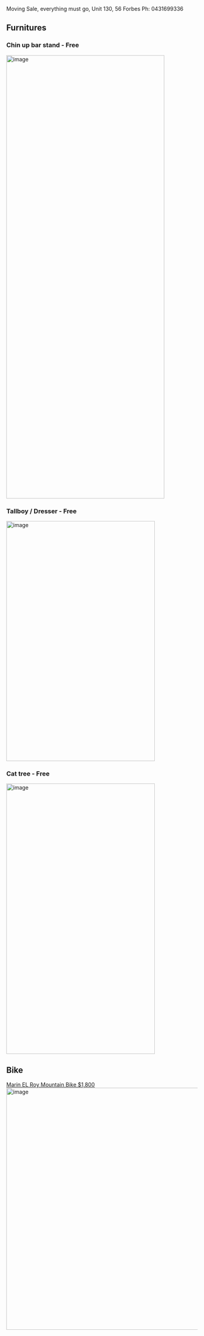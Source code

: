Moving Sale, everything must go, Unit 130, 56 Forbes Ph: 0431699336

## Furnitures
### Chin up bar stand - Free
<img width="416" height="1167" alt="image" src="https://github.com/user-attachments/assets/d3ab8c60-098d-4998-a647-c1f3e7a21e6a" />

### Tallboy / Dresser  - Free
<img width="391" height="632" alt="image" src="https://github.com/user-attachments/assets/b7591f6e-c7a6-483f-9437-55713abcede1" />


### Cat tree - Free
<img width="391" height="712" alt="image" src="https://github.com/user-attachments/assets/03f42598-40a4-4faf-b0a4-cec6919e3636" />


## Bike

[Marin EL Roy Mountain Bike $1,800](https://www.gumtree.com.au/s-ad/turner/men-s-bicycles/marin-el-roy-mountain-bike-high-end-hardtail/1338010102)
<img width="781" height="637" alt="image" src="https://github.com/user-attachments/assets/86f4c836-f769-4e87-be94-1197bde66df4" />



